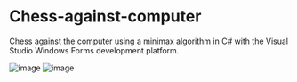 # Chess-against-computer
Chess against the computer using a minimax algorithm in C# with the Visual Studio Windows Forms development platform.

![image](https://user-images.githubusercontent.com/86870298/124349101-2e4a6f80-dbf6-11eb-880c-7597549c509e.png)
![image](https://user-images.githubusercontent.com/86870298/124349105-34d8e700-dbf6-11eb-9740-e0a03e9e41ae.png)
